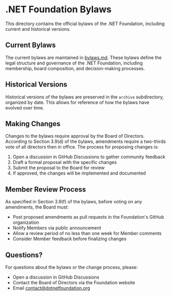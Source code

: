 # .NET Foundation Bylaws

This directory contains the official bylaws of the .NET Foundation, including current and historical versions.

## Current Bylaws

The current bylaws are maintained in [bylaws.md](bylaws.md). These bylaws define the legal structure and governance of the .NET Foundation, including membership, board composition, and decision-making processes.

## Historical Versions

Historical versions of the bylaws are preserved in the `archive` subdirectory, organized by date. This allows for reference of how the bylaws have evolved over time.

## Making Changes

Changes to the bylaws require approval by the Board of Directors. According to Section 3.9(d) of the bylaws, amendments require a two-thirds vote of all directors then in office. The process for proposing changes is:

1. Open a discussion in GitHub Discussions to gather community feedback
2. Draft a formal proposal with the specific changes
3. Submit the proposal to the Board for review
4. If approved, the changes will be implemented and documented

## Member Review Process

As specified in Section 3.9(f) of the bylaws, before voting on any amendments, the Board must:
- Post proposed amendments as pull requests in the Foundation's GitHub organization
- Notify Members via public announcement
- Allow a review period of no less than one week for Member comments
- Consider Member feedback before finalizing changes

## Questions?

For questions about the bylaws or the change process, please:

- Open a discussion in GitHub Discussions
- Contact the Board of Directors via the Foundation website
- Email contact@dotnetfoundation.org

